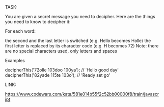 TASK:

You are given a secret message you need to decipher. Here are the things you need to know to decipher it:

For each word:

the second and the last letter is switched (e.g. Hello becomes Holle)
the first letter is replaced by its character code (e.g. H becomes 72)
Note: there are no special characters used, only letters and spaces

Examples

decipherThis('72olle 103doo 100ya'); // 'Hello good day'
decipherThis('82yade 115te 103o'); // 'Ready set go'

LINK:

https://www.codewars.com/kata/581e014b55f2c52bb00000f8/train/javascript